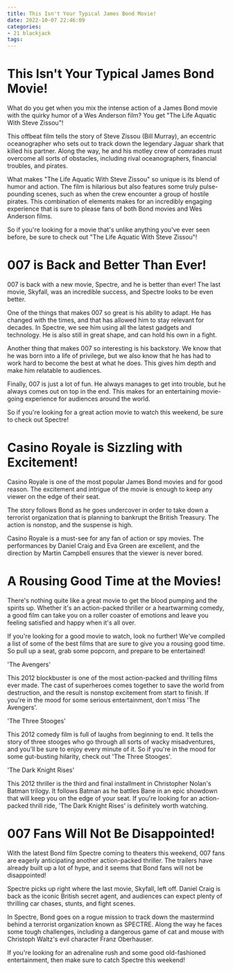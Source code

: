 ```yaml
---
title: This Isn't Your Typical James Bond Movie!
date: 2022-10-07 22:46:09
categories:
- 21 blackjack
tags:
---
```



#  This Isn't Your Typical James Bond Movie!

What do you get when you mix the intense action of a James Bond movie with the quirky humor of a Wes Anderson film? You get "The Life Aquatic With Steve Zissou"!

This offbeat film tells the story of Steve Zissou (Bill Murray), an eccentric oceanographer who sets out to track down the legendary Jaguar shark that killed his partner. Along the way, he and his motley crew of comrades must overcome all sorts of obstacles, including rival oceanographers, financial troubles, and pirates.

What makes "The Life Aquatic With Steve Zissou" so unique is its blend of humor and action. The film is hilarious but also features some truly pulse-pounding scenes, such as when the crew encounter a group of hostile pirates. This combination of elements makes for an incredibly engaging experience that is sure to please fans of both Bond movies and Wes Anderson films.

So if you're looking for a movie that's unlike anything you've ever seen before, be sure to check out "The Life Aquatic With Steve Zissou"!

#  007 is Back and Better Than Ever!

007 is back with a new movie, Spectre, and he is better than ever! The last movie, Skyfall, was an incredible success, and Spectre looks to be even better.

One of the things that makes 007 so great is his ability to adapt. He has changed with the times, and that has allowed him to stay relevant for decades. In Spectre, we see him using all the latest gadgets and technology. He is also still in great shape, and can hold his own in a fight.

Another thing that makes 007 so interesting is his backstory. We know that he was born into a life of privilege, but we also know that he has had to work hard to become the best at what he does. This gives him depth and make him relatable to audiences.

Finally, 007 is just a lot of fun. He always manages to get into trouble, but he always comes out on top in the end. This makes for an entertaining movie-going experience for audiences around the world.

So if you're looking for a great action movie to watch this weekend, be sure to check out Spectre!

#  Casino Royale is Sizzling with Excitement!

Casino Royale is one of the most popular James Bond movies and for good reason. The excitement and intrigue of the movie is enough to keep any viewer on the edge of their seat.

The story follows Bond as he goes undercover in order to take down a terrorist organization that is planning to bankrupt the British Treasury. The action is nonstop, and the suspense is high.

Casino Royale is a must-see for any fan of action or spy movies. The performances by Daniel Craig and Eva Green are excellent, and the direction by Martin Campbell ensures that the viewer is never bored.

#  A Rousing Good Time at the Movies!

There's nothing quite like a great movie to get the blood pumping and the spirits up. Whether it's an action-packed thriller or a heartwarming comedy, a good film can take you on a roller coaster of emotions and leave you feeling satisfied and happy when it's all over.

If you're looking for a good movie to watch, look no further! We've compiled a list of some of the best films that are sure to give you a rousing good time. So pull up a seat, grab some popcorn, and prepare to be entertained!

'The Avengers'

This 2012 blockbuster is one of the most action-packed and thrilling films ever made. The cast of superheroes comes together to save the world from destruction, and the result is nonstop excitement from start to finish. If you're in the mood for some serious entertainment, don't miss 'The Avengers'.

'The Three Stooges'

This 2012 comedy film is full of laughs from beginning to end. It tells the story of three stooges who go through all sorts of wacky misadventures, and you'll be sure to enjoy every minute of it. So if you're in the mood for some gut-busting hilarity, check out 'The Three Stooges'.

'The Dark Knight Rises'

This 2012 thriller is the third and final installment in Christopher Nolan's Batman trilogy. It follows Batman as he battles Bane in an epic showdown that will keep you on the edge of your seat. If you're looking for an action-packed thrill ride, 'The Dark Knight Rises' is definitely worth watching.

#  007 Fans Will Not Be Disappointed!

With the latest Bond film Spectre coming to theaters this weekend, 007 fans are eagerly anticipating another action-packed thriller. The trailers have already built up a lot of hype, and it seems that Bond fans will not be disappointed!

Spectre picks up right where the last movie, Skyfall, left off. Daniel Craig is back as the iconic British secret agent, and audiences can expect plenty of thrilling car chases, stunts, and fight scenes.

In Spectre, Bond goes on a rogue mission to track down the mastermind behind a terrorist organization known as SPECTRE. Along the way he faces some tough challenges, including a dangerous game of cat and mouse with Christoph Waltz's evil character Franz Oberhauser.

If you're looking for an adrenaline rush and some good old-fashioned entertainment, then make sure to catch Spectre this weekend!